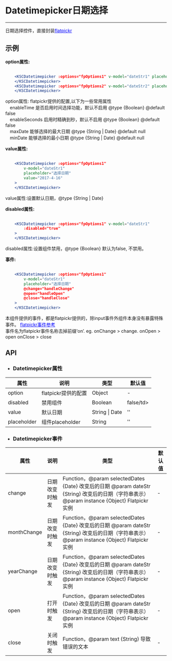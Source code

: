 # Datetimepicker日期选择
* * *
日期选择控件，直接封装<a href="https://chmln.github.io/flatpickr/" target="blank" style="color:blue">flatpickr</a>

## 示例
 **option属性:**
<div class='example' id="sample1" style="margin-bottom: 30px;"></div>

```jsx
    <KSCDatetimepicker :options="fpOptions1" v-model="dateStr1" placeholder="选择日期">
    </KSCDatetimepicker>
    <KSCDatetimepicker :options="fpOptions2" v-model="dateStr2" placeholder="选择日期和时间">
    </KSCDatetimepicker>
```
option属性: flatpickr提供的配置,以下为一些常用属性
<br/>&ensp;&ensp;enableTime 是否启用时间选择功能，默认不启用 @type {Boolean} @default false
<br/>&ensp;&ensp;enableSeconds 启用时精确到秒，默认不启用 @type {Boolean} @default false
<br/>&ensp;&ensp;maxDate 能够选择的最大日期 @type {String | Date} @default null
<br/>&ensp;&ensp;minDate 能够选择的最小日期 @type {String | Date} @default null

 **value属性:**
<div class='example' id="sample2" style="margin-bottom: 30px;"></div>

```jsx
    <KSCDatetimepicker :options="fpOptions1" 
        v-model="dateStr1" 
        placeholder="选择日期"
        value="2017-4-16"
    >
    </KSCDatetimepicker>
```
value属性:设置默认日期，@type {String | Date}

 **disabled属性:**
<div class='example' id="sample3" style="margin-bottom: 30px;"></div>

```jsx
    <KSCDatetimepicker :options="fpOptions1" v-model="dateStr1"
        :disabled="true"
    >
    </KSCDatetimepicker>
```
disabled属性:设置组件禁用，@type {Boolean} 默认为false, 不禁用。

 **事件:**
<div class='example' id="sample4" style="margin-bottom: 30px;"></div>

```jsx
    <KSCDatetimepicker :options="fpOptions1" 
        v-model="dateStr1" 
        placeholder="选择日期"
        @change="handleChange"
        @open="handleOpen"
        @close="handleClose"
    >
    </KSCDatetimepicker>
```
本组件提供的事件，都是flatpickr提供的，除input事件外组件本身没有暴露特殊事件。
<a href="https://chmln.github.io/flatpickr/events/#events" target="blank" style="color:blue">flatpickr事件参考</a>
<br/>事件名为flatpickr事件名称去掉前缀‘on’. eg. onChange > change. onOpen > open onClose > close

## API
* ### Datetimepicker属性
<table class="api-table">
    <thead>
        <tr>
            <th>属性</th>
            <th>说明</th>
            <th>类型</th>
            <th>默认值</th>
        </tr>
    </thead>
    <tbody>
        <tr>
            <td>option</td>
            <td>flatpickr提供的配置</td>
            <td>Object</td>
            <td>-</td>
        </tr>
        <tr>
            <td>disabled</td>
            <td>禁用组件</td>
            <td>Boolean</td>
            <td>false/td>
        </tr>
        <tr>
            <td>value</td>
            <td>默认日期</td>
            <td>String | Date</td>
            <td>''</td>
        </tr>
        <tr>
            <td>placeholder</td>
            <td>组件placeholder</td>
            <td>String</td>
            <td>''</td>
        </tr>
    </tbody>
</table>

* ### Datetimepicker事件
<table class="api-table">
    <thead>
        <tr>
            <th>属性</th>
            <th>说明</th>
            <th>类型</th>
            <th>默认值</th>
        </tr>
    </thead>
    <tbody>
        <tr>
            <td>change</td>
            <td>日期改变时触发</td>
            <td>Function，@param selectedDates {Date} 改变后的日期 @param dateStr {String} 改变后的日期（字符串表示）@param instance {Object} Flatpickr实例</td>
            <td>-</td>
        </tr>
        <tr>
            <td>monthChange</td>
            <td>日期改变时触发</td>
            <td>Function，@param selectedDates {Date} 改变后的日期 @param dateStr {String} 改变后的日期（字符串表示）@param instance {Object} Flatpickr实例</td>
            <td>-</td>
        </tr>
        <tr>
            <td>yearChange</td>
            <td>日期改变时触发</td>
            <td>Function，@param selectedDates {Date} 改变后的日期 @param dateStr {String} 改变后的日期（字符串表示）@param instance {Object} Flatpickr实例</td>
            <td>-</td>
        </tr>
        <tr>
            <td>open</td>
            <td>打开时触发</td>
            <td>Function，@param selectedDates {Date} 改变后的日期 @param dateStr {String} 改变后的日期（字符串表示）@param instance {Object} Flatpickr实例</td>
            <td>-</td>
        </tr>
        <tr>
            <td>close</td>
            <td>关闭时触发</td>
            <td>Function，@param text {String} 导致错误的文本</td>
            <td>-</td>
        </tr>
    </tbody>
</table>


